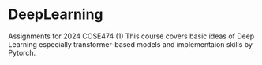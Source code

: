# DeepLearning

Assignments for 2024 COSE474 (1)
This course covers basic ideas of Deep Learning especially transformer-based models and implementaion skills by Pytorch.
